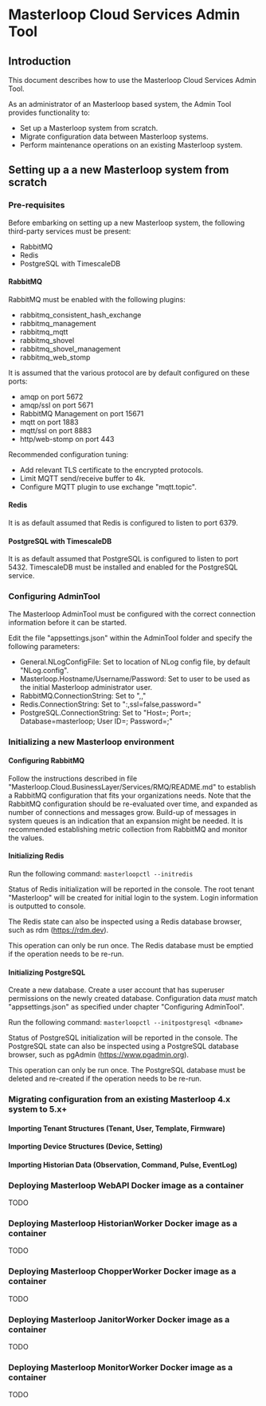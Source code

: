 ﻿# Masterloop Cloud Services Admin Tool

## Introduction

This document describes how to use the Masterloop Cloud Services Admin Tool.

As an administrator of an Masterloop based system, the Admin Tool provides functionality to:
- Set up a Masterloop system from scratch.
- Migrate configuration data between Masterloop systems.
- Perform maintenance operations on an existing Masterloop system.


## Setting up a a new Masterloop system from scratch

### Pre-requisites

Before embarking on setting up a new Masterloop system, the following third-party services must be present:
- RabbitMQ
- Redis
- PostgreSQL with TimescaleDB

#### RabbitMQ

RabbitMQ must be enabled with the following plugins:
- rabbitmq_consistent_hash_exchange
- rabbitmq_management
- rabbitmq_mqtt
- rabbitmq_shovel
- rabbitmq_shovel_management
- rabbitmq_web_stomp

It is assumed that the various protocol are by default configured on these ports:
- amqp on port 5672
- amqp/ssl on port 5671
- RabbitMQ Management on port 15671
- mqtt on port 1883
- mqtt/ssl on port 8883
- http/web-stomp on port 443

Recommended configuration tuning:
- Add relevant TLS certificate to the encrypted protocols.
- Limit MQTT send/receive buffer to 4k.
- Configure MQTT plugin to use exchange "mqtt.topic".

#### Redis

It is as default assumed that Redis is configured to listen to port 6379.

#### PostgreSQL with TimescaleDB

It is as default assumed that PostgreSQL is configured to listen to port 5432.
TimescaleDB must be installed and enabled for the PostgreSQL service.


### Configuring AdminTool

The Masterloop AdminTool must be configured with the correct connection information before it can be started.

Edit the file "appsettings.json" within the AdminTool folder and specify the following parameters:
- General.NLogConfigFile: Set to location of NLog config file, by default "NLog.config".
- Masterloop.Hostname/Username/Password: Set to user to be used as the initial Masterloop administrator user.
- RabbitMQ.ConnectionString: Set to "<host>,<username>,<password>"
- Redis.ConnectionString: Set to "<host>:<port>,ssl=false,password=<password>"
- PostgreSQL.ConnectionString: Set to "Host=<host>; Port=<port>; Database=masterloop; User ID=<user>; Password=<password>;"


### Initializing a new Masterloop environment

#### Configuring RabbitMQ

Follow the instructions described in file "Masterloop.Cloud.BusinessLayer/Services/RMQ/README.md" to establish a RabbitMQ configuration that fits your organizations needs.
Note that the RabbitMQ configuration should be re-evaluated over time, and expanded as number of connections and messages grow.
Build-up of messages in system queues is an indication that an expansion might be needed. It is recommended establishing metric collection from RabbitMQ and monitor the values.

#### Initializing Redis

Run the following command:
``` masterloopctl --initredis ```

Status of Redis initialization will be reported in the console.
The root tenant "Masterloop" will be created for initial login to the system. Login information is outputted to console.

The Redis state can also be inspected using a Redis database browser, such as rdm (https://rdm.dev).

This operation can only be run once. The Redis database must be emptied if the operation needs to be re-run.

#### Initializing PostgreSQL

Create a new database.
Create a user account that has superuser permissions on the newly created database.
Configuration data *must* match "appsettings.json" as specified under chapter "Configuring AdminTool".

Run the following command:
``` masterloopctl --initpostgresql <dbname> ```

Status of PostgreSQL initialization will be reported in the console.
The PostgreSQL state can also be inspected using a PostgreSQL database browser, such as pgAdmin (https://www.pgadmin.org).

This operation can only be run once. The PostgreSQL database must be deleted and re-created if the operation needs to be re-run.


### Migrating configuration from an existing Masterloop 4.x system to 5.x+

#### Importing Tenant Structures (Tenant, User, Template, Firmware)

#### Importing Device Structures (Device, Setting)

#### Importing Historian Data (Observation, Command, Pulse, EventLog)


### Deploying Masterloop WebAPI Docker image as a container

TODO

### Deploying Masterloop HistorianWorker Docker image as a container

TODO

### Deploying Masterloop ChopperWorker Docker image as a container

TODO

### Deploying Masterloop JanitorWorker Docker image as a container

TODO

### Deploying Masterloop MonitorWorker Docker image as a container

TODO
